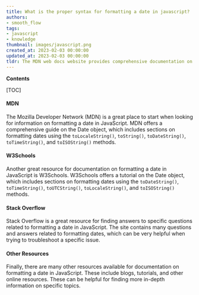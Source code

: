 ```yaml
---
title: What is the proper syntax for formatting a date in javascript?
authors:
- smooth_flow
tags:
- javascript
- knowledge
thumbnail: images/javascript.png
created_at: 2023-02-03 00:00:00
updated_at: 2023-02-03 00:00:00
tldr: The MDN web docs website provides comprehensive documentation on formatting a date in JavaScript.
---
```


**Contents**

[TOC]

#### MDN
The Mozilla Developer Network (MDN) is a great place to start when looking for information on formatting a date in JavaScript. MDN offers a comprehensive guide on the Date object, which includes sections on formatting dates using the `toLocaleString()`, `toString()`, `toDateString()`, `toTimeString()`, and `toISOString()` methods. 

#### W3Schools
Another great resource for documentation on formatting a date in JavaScript is W3Schools. W3Schools offers a tutorial on the Date object, which includes sections on formatting dates using the `toDateString()`, `toTimeString()`, `toUTCString()`, `toLocaleString()`, and `toISOString()` methods. 

#### Stack Overflow
Stack Overflow is a great resource for finding answers to specific questions related to formatting a date in JavaScript. The site contains many questions and answers related to formatting dates, which can be very helpful when trying to troubleshoot a specific issue. 

#### Other Resources
Finally, there are many other resources available for documentation on formatting a date in JavaScript. These include blogs, tutorials, and other online resources. These can be helpful for finding more in-depth information on specific topics.
